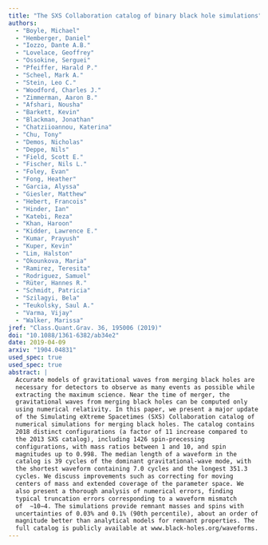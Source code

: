 ```yaml
---
title: "The SXS Collaboration catalog of binary black hole simulations"
authors:
  - "Boyle, Michael"
  - "Hemberger, Daniel"
  - "Iozzo, Dante A.B."
  - "Lovelace, Geoffrey"
  - "Ossokine, Serguei"
  - "Pfeiffer, Harald P."
  - "Scheel, Mark A."
  - "Stein, Leo C."
  - "Woodford, Charles J."
  - "Zimmerman, Aaron B."
  - "Afshari, Nousha"
  - "Barkett, Kevin"
  - "Blackman, Jonathan"
  - "Chatziioannou, Katerina"
  - "Chu, Tony"
  - "Demos, Nicholas"
  - "Deppe, Nils"
  - "Field, Scott E."
  - "Fischer, Nils L."
  - "Foley, Evan"
  - "Fong, Heather"
  - "Garcia, Alyssa"
  - "Giesler, Matthew"
  - "Hebert, Francois"
  - "Hinder, Ian"
  - "Katebi, Reza"
  - "Khan, Haroon"
  - "Kidder, Lawrence E."
  - "Kumar, Prayush"
  - "Kuper, Kevin"
  - "Lim, Halston"
  - "Okounkova, Maria"
  - "Ramirez, Teresita"
  - "Rodriguez, Samuel"
  - "Rüter, Hannes R."
  - "Schmidt, Patricia"
  - "Szilagyi, Bela"
  - "Teukolsky, Saul A."
  - "Varma, Vijay"
  - "Walker, Marissa"
jref: "Class.Quant.Grav. 36, 195006 (2019)"
doi: "10.1088/1361-6382/ab34e2"
date: 2019-04-09
arxiv: "1904.04831"
used_spec: true
used_spec: true
abstract: |
  Accurate models of gravitational waves from merging black holes are
  necessary for detectors to observe as many events as possible while
  extracting the maximum science. Near the time of merger, the
  gravitational waves from merging black holes can be computed only
  using numerical relativity. In this paper, we present a major update
  of the Simulating eXtreme Spacetimes (SXS) Collaboration catalog of
  numerical simulations for merging black holes. The catalog contains
  2018 distinct configurations (a factor of 11 increase compared to
  the 2013 SXS catalog), including 1426 spin-precessing
  configurations, with mass ratios between 1 and 10, and spin
  magnitudes up to 0.998. The median length of a waveform in the
  catalog is 39 cycles of the dominant gravitational-wave mode, with
  the shortest waveform containing 7.0 cycles and the longest 351.3
  cycles. We discuss improvements such as correcting for moving
  centers of mass and extended coverage of the parameter space. We
  also present a thorough analysis of numerical errors, finding
  typical truncation errors corresponding to a waveform mismatch
  of  ∼10−4. The simulations provide remnant masses and spins with
  uncertainties of 0.03% and 0.1% (90th percentile), about an order of
  magnitude better than analytical models for remnant properties. The
  full catalog is publicly available at www.black-holes.org/waveforms.
---
```

